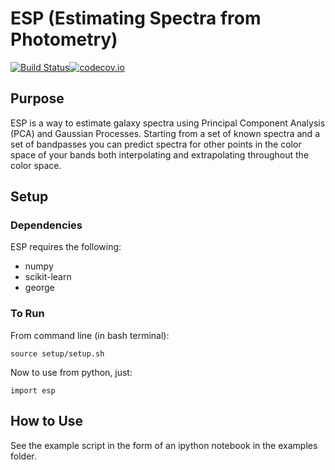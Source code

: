 # ESP (Estimating Spectra from Photometry)
[![Build Status](https://travis-ci.org/jbkalmbach/ESP.svg?branch=master)](https://travis-ci.org/jbkalmbach/ESP)[![codecov.io](https://codecov.io/github/jbkalmbach/ESP/coverage.svg?branch=master)](https://codecov.io/github/jbkalmbach/ESP?branch=master)

## Purpose
ESP is a way to estimate galaxy spectra using Principal Component
Analysis (PCA) and Gaussian Processes. Starting from a set of known spectra and
a set of bandpasses you can predict spectra for other points
in the color space of your bands both interpolating and extrapolating
throughout the color space.

## Setup

### Dependencies

ESP requires the following:

 * numpy
 * scikit-learn
 * george

### To Run

From command line (in bash terminal):

    source setup/setup.sh

Now to use from python, just:

    import esp

## How to Use
See the example script in the form of an ipython notebook in the examples folder.
